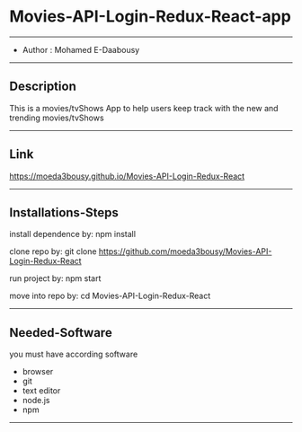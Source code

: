 # Movies-API-Login-Redux-React-app

----------------

- Author : Mohamed E-Daabousy

---------------

## Description
This is a movies/tvShows App to help users keep track with the new and trending movies/tvShows

------------------------

## Link
https://moeda3bousy.github.io/Movies-API-Login-Redux-React

---------------------

## Installations-Steps
install dependence by: npm install

clone repo by: git clone https://github.com/moeda3bousy/Movies-API-Login-Redux-React

run project by: npm start

move into repo by: cd Movies-API-Login-Redux-React

---------------------

## Needed-Software 
you must have according software
- browser
- git 
- text editor
- node.js
- npm

---------------------

